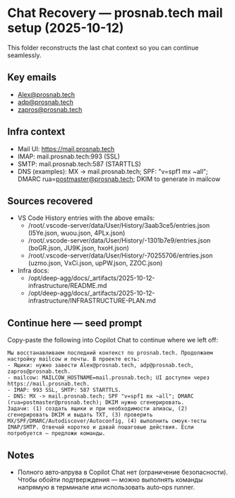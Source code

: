 # Chat Recovery — prosnab.tech mail setup (2025-10-12)

This folder reconstructs the last chat context so you can continue seamlessly.

## Key emails
- Alex@prosnab.tech
- adp@prosnab.tech
- zapros@prosnab.tech

## Infra context
- Mail UI: https://mail.prosnab.tech
- IMAP: mail.prosnab.tech:993 (SSL)
- SMTP: mail.prosnab.tech:587 (STARTTLS)
- DNS (examples): MX -> mail.prosnab.tech; SPF: "v=spf1 mx ~all"; DMARC rua=postmaster@prosnab.tech; DKIM to generate in mailcow

## Sources recovered
- VS Code History entries with the above emails:
  - /root/.vscode-server/data/User/History/3aab3ce5/entries.json (I5Ye.json, wuou.json, 4PLx.json)
  - /root/.vscode-server/data/User/History/-1301b7e9/entries.json (boGR.json, JU9K.json, hxoH.json)
  - /root/.vscode-server/data/User/History/-70255706/entries.json (uzmo.json, VxCi.json, upPW.json, ZZOC.json)
- Infra docs:
  - /opt/deep-agg/docs/_artifacts/2025-10-12-infrastructure/README.md
  - /opt/deep-agg/docs/_artifacts/2025-10-12-infrastructure/INFRASTRUCTURE-PLAN.md

## Continue here — seed prompt
Copy-paste the following into Copilot Chat to continue where we left off:

```
Мы восстанавливаем последний контекст по prosnab.tech. Продолжаем настройку mailcow и почты. В проекте есть:
- Ящики: нужно завести Alex@prosnab.tech, adp@prosnab.tech, zapros@prosnab.tech.
- mailcow: MAILCOW_HOSTNAME=mail.prosnab.tech; UI доступен через https://mail.prosnab.tech.
- IMAP: 993 SSL, SMTP: 587 STARTTLS.
- DNS: MX -> mail.prosnab.tech; SPF "v=spf1 mx ~all"; DMARC (rua=postmaster@prosnab.tech); DKIM нужно сгенерировать.
Задачи: (1) создать ящики и при необходимости алиасы, (2) сгенерировать DKIM и выдать TXT, (3) проверить MX/SPF/DMARC/Autodiscover/Autoconfig, (4) выполнить смоук‑тесты IMAP/SMTP. Отвечай коротко и давай пошаговые действия. Если потребуется — предложи команды.
```

## Notes
- Полного авто‑апрува в Copilot Chat нет (ограничение безопасности). Чтобы обойти подтверждения — можно выполнять команды напрямую в терминале или использовать auto‑ops runner.
